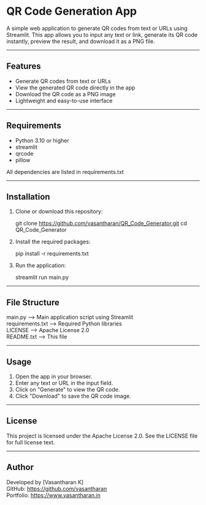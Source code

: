 QR Code Generation App
=======================

A simple web application to generate QR codes from text or URLs using Streamlit. 
This app allows you to input any text or link, generate its QR code instantly, 
preview the result, and download it as a PNG file.

-----------------------
Features
-----------------------
- Generate QR codes from text or URLs
- View the generated QR code directly in the app
- Download the QR code as a PNG image
- Lightweight and easy-to-use interface

-----------------------
Requirements
-----------------------
- Python 3.10 or higher
- streamlit
- qrcode
- pillow

All dependencies are listed in requirements.txt

-----------------------
Installation
-----------------------
1. Clone or download this repository:
   
   git clone https://github.com/vasantharan/QR_Code_Generator.git
   cd QR_Code_Generator

2. Install the required packages:

   pip install -r requirements.txt

3. Run the application:

   streamlit run main.py

-----------------------
File Structure
-----------------------
main.py              --> Main application script using Streamlit  
requirements.txt     --> Required Python libraries  
LICENSE              --> Apache License 2.0  
README.txt           --> This file

-----------------------
Usage
-----------------------
1. Open the app in your browser.
2. Enter any text or URL in the input field.
3. Click on "Generate" to view the QR code.
4. Click "Download" to save the QR code image.

-----------------------
License
-----------------------
This project is licensed under the Apache License 2.0.
See the LICENSE file for full license text.

-----------------------
Author
-----------------------
Developed by [Vasantharan K]  
GitHub: https://github.com/vasantharan  
Portfolio: https://www.vasantharan.in
